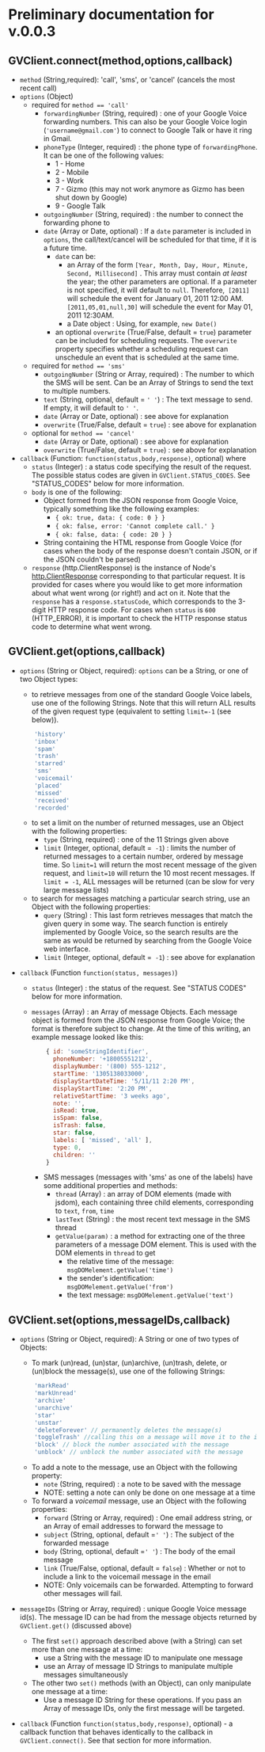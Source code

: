 # Preliminary documentation for v.0.0.3

## GVClient.connect(method,options,callback)
* `method` (String,required): 'call', 'sms', or 'cancel' (cancels the most recent call)
* `options` (Object)
	* required for `method == 'call'`
		* `forwardingNumber` (String, required) : one of your Google Voice forwarding numbers. This can also be your Google Voice login (`'username@gmail.com'`) to connect to Google Talk or have it ring in Gmail.
		* `phoneType` (Integer, required) : the phone type of `forwardingPhone`.  It can be one of the following values:
			* 1 - Home
			* 2 - Mobile
			* 3 - Work
			* 7 - Gizmo (this may not work anymore as Gizmo has been shut down by Google)
			* 9 - Google Talk
		* `outgoingNumber` (String, required) : the number to connect the forwarding phone to
		* `date` (Array or Date, optional) : If a `date` parameter is included in `options`, the call/text/cancel will be scheduled for that time, if it is a future time.
			* `date` can be: 
			 	* an Array of the form `[Year, Month, Day, Hour, Minute, Second, Millisecond]` . This array must contain *at least* the year; the other parameters are optional. If a parameter is not specified, it will default to `null`. Therefore,` [2011]` will schedule the event for January 01, 2011 12:00 AM. `[2011,05,01,null,30]` will schedule the event for May 01, 2011 12:30AM.
				* a Date object : Using, for example, `new Date()`
			* an optional `overwrite` (True/False, default = `true`) parameter can be included for scheduling requests. The `overwrite` property specifies whether a scheduling request can unschedule an event that is scheduled at the same time.
	* required for `method == 'sms'`
		* `outgoingNumber` (String or Array, required) : The number to which the SMS will be sent. Can be an Array of Strings to send the text to multiple numbers.
		* `text` (String, optional, default = `' '`) : The text message to send. If empty, it will default to `' '`.
		* `date` (Array or Date, optional) : see above for explanation
		* `overwrite` (True/False, default = `true`) : see above for explanation
	* optional for `method == 'cancel'`
		* `date` (Array or Date, optional) : see above for explanation
		* `overwrite` (True/False, default = `true`) : see above for explanation
* `callback` (Function: `function(status,body,response)`, optional) where
	* `status` (Integer) : a status code specifying the result of the request. The possible status codes are given in `GVClient.STATUS_CODES`. See "STATUS_CODES" below for more information. 
	* `body` is one of the following:
		* Object formed from the JSON response from Google Voice, typically something like the following examples: 
			* `{ ok: true, data: { code: 0 } }`
			* `{ ok: false, error: 'Cannot complete call.' }`
			* `{ ok: false, data: { code: 20 } }`
		* String containing the HTML response from Google Voice (for cases when the body of the response doesn't contain JSON, or if the JSON couldn't be parsed)
	* `response` (http.ClientResponse) is the instance of Node's [http.ClientResponse](http://nodejs.org/docs/v0.4.7/api/http.html#http.ClientResponse) corresponding to that particular request. It is provided for cases where you would like to get more information about what went wrong (or right!) and act on it. 
	   Note that the `response` has a `response.statusCode`, which corresponds to the 3-digit HTTP response code. For cases when `status` is `600` (HTTP_ERROR), it is important to check the HTTP response status code to determine what went wrong.

## GVClient.get(options,callback)
* `options` (String or Object, required): `options` can be a String, or one of two Object types:
	* to retrieve messages from one of the standard Google Voice labels, use one of the following Strings. Note that this will return ALL results of the given request type (equivalent to setting `limit=-1` (see below)).
	
	```javascript
		'history'
		'inbox'
		'spam'
		'trash'
		'starred'
		'sms'
		'voicemail'
		'placed'
		'missed'
		'received'
		'recorded'
	```

	* to set a limit on the number of returned messages, use an Object with the following properties:
		* `type` (String, required) : one of the 11 Strings given above
		* `limit` (Integer, optional, default =` -1`) : limits the number of returned messages to a certain number, ordered by message time. So `limit=1` will return the most recent message of the given request, and `limit=10` will return the 10 most recent messages. If `limit = -1`, ALL messages will be returned (can be slow for very large message lists)
	* to search for messages matching a particular search string, use an Object with the following properties:
		* `query` (String) : This last form retrieves messages that match the given query in some way. The search function is entirely implemented by Google Voice, so the search results are the same as would be returned by searching from the Google Voice web interface.
		* `limit` (Integer, optional, default =` -1`) : see above for explanation
* `callback` (Function `function(status, messages)`)
	* `status` (Integer) : the status of the request. See "STATUS CODES" below for more information.
	* `messages` (Array) : an Array of message Objects. Each message object is formed from the JSON response from Google Voice; the format is therefore subject to change. At the time of this writing, an example message looked like this:

		```javascript	
			{ id: 'someStringIdentifier',
			  phoneNumber: '+18005551212',
			  displayNumber: '(800) 555-1212',
			  startTime: '1305138033000',
			  displayStartDateTime: '5/11/11 2:20 PM',
			  displayStartTime: '2:20 PM',
			  relativeStartTime: '3 weeks ago',
			  note: '',
			  isRead: true,
			  isSpam: false,
			  isTrash: false,
			  star: false,
			  labels: [ 'missed', 'all' ],
			  type: 0,
			  children: '' 
			}
		```
			
		* SMS messages (messages with 'sms' as one of the labels) have some additional properties and methods:
			* `thread` (Array) : an array of DOM elements (made with jsdom), each containing three child elements, corresponding to `text`, `from`, `time`
			* `lastText` (String) : the most recent text message in the SMS thread
			* `getValue(param)` : a method for extracting one of the three parameters of a message DOM element. This is used with the DOM elements in `thread` to get 
				* the relative time of the message: `msgDOMelement.getValue('time')`
				* the sender's identification: 	`msgDOMelement.getValue('from')`
				* the text message: `msgDOMelement.getValue('text')`

## GVClient.set(options,messageIDs,callback)
* `options` (String or Object, required): A String or one of two types of Objects:
	* To mark (un)read, (un)star, (un)archive, (un)trash, delete, or (un)block the message(s), use one of the following Strings:
	
	```javascript
		'markRead' 
		'markUnread'
		'archive'
		'unarchive'
		'star'
		'unstar'
		'deleteForever' // permanently deletes the message(s)
		'toggleTrash' //calling this on a message will move it to the inbox if it is in the trash OR will move it to the trash if it is somewhere else
		'block' // block the number associated with the message
		'unblock' // unblock the number associated with the message
	```
	
	* To add a note to the message, use an Object with the following property:
		* `note` (String, required) : a note to be saved with the message
		* NOTE: setting a note can only be done on one message at a time
	* To forward a *voicemail* message, use an Object with the following properties:
		* `forward` (String or Array, required) : One email address string, or an Array of email addresses to forward the message to
		* `subject` (String, optional, default =` ' ' `) : The subject of the forwarded message
		* `body` (String, optional, default =` ' ' `) : The body of the email message
		* `link` (True/False, optional, default = `false`) : Whether or not to include a link to the voicemail message in the email
		* NOTE: Only voicemails can be forwarded. Attempting to forward other messages will fail.
* `messageIDs` (String or Array, required) : unique Google Voice message id(s). The message ID can be had from the message objects returned by `GVClient.get()` (discussed above)
	* The first `set()` approach described above (with a String) can set more than one message at a time:
		* use a String with the message ID to manipulate one message
		* use an Array of message ID Strings to manipulate multiple messages simultaneously
	* The other two `set()` methods (with an Object), can only manipulate one message at a time:
		* Use a message ID String for these operations. If you pass an Array of message IDs, only the first message will be targeted.
* `callback` (Function `function(status,body,response)`, optional) - a callback function that behaves identically to the callback in `GVClient.connect()`. See that section for more information.

